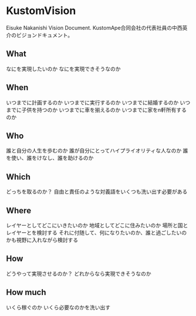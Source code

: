 # KustomVision

Eisuke Nakanishi Vision Document.
KustomApe合同会社の代表社員の中西英介のビジョンドキュメント。

## What

なにを実現したいのか
なにを実現できそうなのか

## When

いつまでに計画するのか
いつまでに実行するのか
いつまでに結婚するのか
いつまでに子供を持つのか
いつまでに車を揃えるのか
いつまでに家をn軒所有するのか

## Who

誰と自分の人生を歩むのか
誰が自分にとってハイプライオリティな人なのか
誰を使い、誰をけなし、誰を助けるのか

## Which

どっちを取るのか？
自由と責任のような対義語をいくつも洗い出す必要がある

## Where

レイヤーとしてどこにいきたいのか
地域としてどこに住みたいのか
場所と国とレイヤーとを検討する
それに付随して、何になりたいのか、誰と過ごしたいのかも視野に入れながら検討する

## How

どうやって実現させるのか？
どれからなら実現できそうなのか

## How much

いくら稼ぐのか
いくら必要なのかを洗い出す
